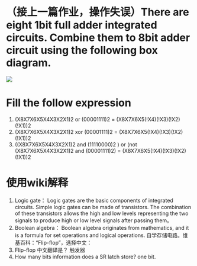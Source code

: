 # （接上一篇作业，操作失误）There are eight 1bit full adder integrated circuits. Combine them to 8bit adder circuit using the following box diagram.
![](images/4.PNG)
# Fill the follow expression
1. (X8X7X6X5X4X3X2X1)2 or (00001111)2 = (X8X7X6X5(!X4)(!X3)(!X2)(!X1))2
2. (X8X7X6X5X4X3X2X1)2 xor (00001111)2 = (X8X7X6X5(!X4)(!X3)(!X2)(!X1))2
3. ((X8X7X6X5X4X3X2X1)2 and (11110000)2 ) or (not (X8X7X6X5X4X3X2X1)2 and (00001111)2) = (X8X7X6X5(!X4)(!X3)(!X2)(!X1))2
# 使用wiki解释
1. Logic gate：
Logic gates are the basic components of integrated circuits. Simple logic gates can be made of transistors. The combination of these transistors allows the high and low levels representing the two signals to produce high or low level signals after passing them。
2. Boolean algebra：
Boolean algebra originates from mathematics, and it is a formula for set operations and logical operations.
自学存储电路。维基百科：“Flip-flop”，选择中文：
1. Flip-flop 中文翻译是？ 触发器
2. How many bits information does a SR latch store?
one bit.
